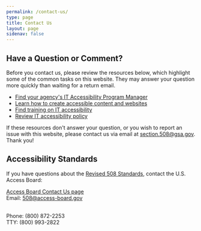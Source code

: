 ```yaml
---
permalink: /contact-us/
type: page
title: Contact Us
layout: page
sidenav: false
---
```


## **Have a Question or Comment?**

Before you contact us, please review the resources below, which highlight some of the common tasks on this website. They may answer your question more quickly than waiting for a return email.

- [Find your agency's IT Accessibility Program Manager]({{site.baseurl}}/tools/coordinator-listing)
- [Learn how to create accessible content and websites]({{site.baseurl}}/create)
- [Find training on IT accessibility]({{site.baseurl}}/training)
- [Review IT accessibility policy]({{site.baseurl}}/manage/laws-and-policies)

If these resources don't answer your question, or you wish to report an issue with this website, please contact us via email at <span class="mailto" aria-label="(link sends e-mail)"><a href="mailto:section.508@gsa.gov">section.508@gsa.gov</a></span>. Thank you!

## **Accessibility Standards**

If you have questions about the [Revised 508 Standards](https://www.access-board.gov/guidelines-and-standards/communications-and-it/about-the-ict-refresh/final-rule/text-of-the-standards-and-guidelines), contact the U.S. Access Board:

[Access Board Contact Us page](https://www.access-board.gov/contact/)<br>
Email: <span class="mailto" aria-label="(link sends e-mail)"><a href="mailto:508@access-board.gov">508@access-board.gov</a></span>

<br>
Phone: (800) 872-2253<br>
TTY: (800) 993-2822
